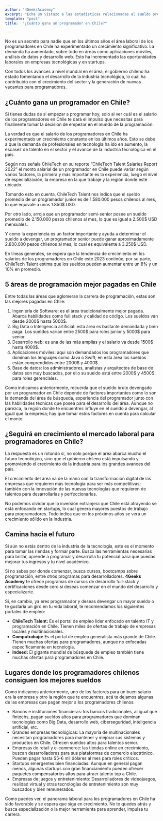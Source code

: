 ```yaml
---
author: "4GeeksAcademy"
excerpt: "Echa un vistazo a las estadísticas relacionadas al sueldo promedio de un programador en Chile"
template: "post"
title:  "¿Cuánto gana un programador en Chile?"

---
```


No es un secreto para nadie que en los últimos años el área laboral de los programadores en Chile ha experimentado un crecimiento significativo. La demanda ha aumentado, sobre todo en áreas como aplicaciones móviles, análisis de datos y desarrollo web. Esto ha incrementado las oportunidades laborales en empresas tecnológicas y en startups. 

Con todos los avances a nivel mundial en el área, el gobierno chileno ha estado fomentando el desarrollo de la industria tecnológica, lo cual ha contribuido con el crecimiento del sector y la generación de nuevas vacantes para programadores.

## ¿Cuánto gana un programador en Chile?

Si tienes dudas de si empezar a programar hoy, solo al ver cuál es el salario de los programadores en Chile te dará el impulso que necesitas para finalmente tomar la decisión de empezar en el mundo de la programación. 

La verdad es que el salario de los programadores en Chile ha experimentado un crecimiento constante en los últimos años. Esto se debe a que la demanda de profesionales en tecnología ha ido en aumento, la escasez de talento en el sector y el avance de la industria tecnológica en el país.

Según nos señala ChileTech en su reporte “ChileTech Talent Salaries Report 2022” el monto salarial de un programador en Chile puede variar según varios factores, la primera y más importante es la experiencia, luego el  nivel de especialización, la empresa en la que trabaje y la región donde esté ubicado.

Tomando esto en cuenta, ChileTech Talent nos indica que el sueldo promedio de un programador junior es de 1.580.000 pesos chilenos al mes, lo que equivale a unos 1.850$ USD. 

Por otro lado, arroja que un programador semi-senior posee un sueldo promedio de 2.150.000 pesos chilenos al mes, lo que es igual a 2.500$ USD mensuales.

Y como la  experiencia es un factor importante y ayuda a determinar el sueldo a devengar, un programador senior puede ganar aproximadamente 2.800.000 pesos chilenos al mes, lo cual es equivalente a 3.250$ USD.

En líneas generales, se espera que la tendencia de crecimiento en los salarios de los programadores en Chile este 2023 continúe; por su parte, ChileTech Talent estima que los sueldos pueden aumentar entre un 8% y un 10% en promedio. 

## 5 áreas de programación mejor pagadas en Chile

Entre todas las áreas que aglomeran la carrera de programación, estas son las mejores pagadas en Chile: 

1. Ingeniería de Software: es el área tradicionalmente mejor pagada. Abarca habilidades como full stack y calidad de código. Los sueldos van desde 2000$ hasta 5000$. 
2. Big Data o Inteligencia artificial: esta área es bastante demandada y bien paga. Los sueldos varían entre 2500$ para roles junior y 5000$ para senior.
3. Desarrollo web: es una de las más amplias y el salario va desde 1500$ hasta 4000$.
4. Aplicaciones móviles: aquí son demandados los programadores que dominan los lenguajes como Java o Swift; en esta área los sueldos están comprendidos entre 2000$ y 4000$.
5. Base de datos: los administradores, analistas y arquitectos de base de datos son muy buscados, por ello su sueldo está entre 2000$ y 4500$ para roles gerenciales. 

Como indicamos anteriormente, recuerda que el sueldo bruto devengado por un programador en Chile depende de factores importantes como lo son la demanda del área de búsqueda, experiencia del programador junto con las habilidades técnicas que posea para el desarrollo del área. Aunque no parezca, la región donde te encuentres influye en el sueldo a devengar, al igual que la empresa; hay que tomar estos factores en cuenta para calcular el monto. 

## ¿Seguirá en crecimiento el mercado laboral para programadores en Chile?

La respuesta es un rotundo sí, no solo porque el área abarca mucho el futuro tecnológico, sino que el gobierno chileno está impulsando y promoviendo el crecimiento de la industria para los grandes avances del país. 

El crecimiento del área va de la mano con la transformación digital de las empresas que requieren más tecnología para ser más competitivas; también con la innovación de las nuevas tecnologías que requieren de talentos para desarrollarlas y perfeccionarlas. 

No podemos olvidar que la inversión extranjera que Chile está atrayendo se está enfocando en startups, lo cual genera mayores puestos de trabajo para programadores. Todo indica que en los próximos años se verá un crecimiento sólido en la industria.

## Camina hacia el futuro 

Si aún no estás dentro de la industria de la tecnología, este es el momento para tomar las riendas y formar parte. Busca las herramientas necesarias para brillar, aprende a programar y desarrolla tu potencial para que puedas mejorar tus ingresos y tu nivel académico. 

Si no sabes por donde comenzar, busca cursos, bootcamps sobre programación, entre otros programas para desarrolladores. **4Geeks Academy** te ofrece programas de cursos de desarrollo full-stack y certificaciones desde cero si deseas comenzar en el mundo del desarrollo y especializarte. 

Si, en cambio, ya eres programador y deseas devengar un mayor sueldo o te gustaría un giro en tu vida laboral, te recomendamos los siguientes portales de empleo:

- **ChileTech Talent:** Es el portal de empleo líder enfocado en talento IT y programación en Chile. Tienen miles de ofertas de trabajo de empresas locales y multinacionales.
- **Computrabajo:** Es el portal de empleo generalista más grande de Chile. Tienen muchas ofertas para programadores, aunque no enfocadas específicamente en tecnología. 
- **Indeed:** El gigante mundial de búsqueda de empleo también tiene muchas ofertas para programadores en Chile.

## Lugares donde los programadores chilenos consiguen los mejores sueldos

Como indicamos anteriormente, uno de los factores para un buen salario era la empresa y otro la región que te encuentres, acá te dejamos algunas de las empresas que pagan mejor a los programadores chilenos. 

- Bancos e instituciones financieras: los bancos tradicionales, al igual que fintechs, pagan sueldos altos para programadores que dominan tecnologías como Big Data, desarrollo web, ciberseguridad, inteligencia artificial, etc.  
- Grandes empresas tecnológicas: La mayoría de multinacionales necesitan programadores para mantener y mejorar sus sistemas y productos en Chile. Ofrecen sueldos altos para talentos senior.
- Empresas de retail y e-commerce: las tiendas online en crecimiento, buscan desarrolladores para sus plataformas de comercio electrónico. Pueden pagar hasta $5-6 mil dólares al mes para roles críticos.
- Startups emergentes bien financiadas: Aunque en general pagan menos, algunas startups con gran financiamiento pueden ofrecer paquetes compensatorios altos para atraer talento top a Chile. 
- Empresas de juegos y entretenimiento: Desarrolladores de videojuegos, realidad virtual y otras tecnologías de entretenimiento son muy buscados y bien remunerados.

Como puedes ver, el panorama laboral para los programadores en Chile ha sido favorable y se espera que siga en crecimiento. No te quedes atrás y busca especialización o la mejor herramienta para aprender, impulsa tu carrera. 
